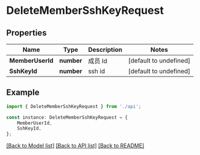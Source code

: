 # DeleteMemberSshKeyRequest


## Properties

Name | Type | Description | Notes
------------ | ------------- | ------------- | -------------
**MemberUserId** | **number** | 成员 Id | [default to undefined]
**SshKeyId** | **number** | ssh id | [default to undefined]

## Example

```typescript
import { DeleteMemberSshKeyRequest } from './api';

const instance: DeleteMemberSshKeyRequest = {
    MemberUserId,
    SshKeyId,
};
```

[[Back to Model list]](../README.md#documentation-for-models) [[Back to API list]](../README.md#documentation-for-api-endpoints) [[Back to README]](../README.md)
